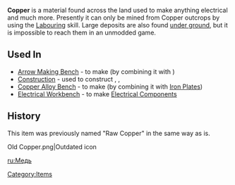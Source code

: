 **Copper** is a material found across the land used to make anything
electrical and much more. Presently it can only be mined from Copper
outcrops by using the [Labouring](Labouring.md "wikilink") skill. Large
deposits are also found [under ground](Prospecting.md "wikilink"), but it
is impossible to reach them in an unmodded game.

## Used In

- [Arrow Making Bench](Arrow_Making_Bench.md "wikilink") - to make [](Spring_Steel.md) (by combining it with [](Raw_Iron.md))
- [Construction](Construction.md "wikilink") - used to construct [](Small_Generator.md), [](Skeleton_Repair_Bed.md), [](Wind_Generator.md)
- [Copper Alloy Bench](Copper_Alloy_Bench.md "wikilink") - to make [](Copper_Alloy_Plates.md) (by combining it with
  [Iron Plates](Iron_Plates.md "wikilink"))
- [Electrical Workbench](Electrical_Workbench.md "wikilink") - to make
  [Electrical Components](Electrical_Components.md "wikilink")

## History

This item was previously named "Raw Copper" in the same way as [](Raw_Iron.md) is.

Old Copper.png\|Outdated icon

[ru:Медь](ru:Медь "wikilink")

[Category:Items](Category:Items "wikilink")